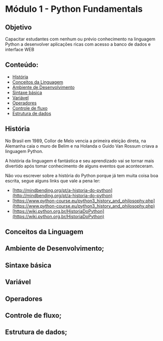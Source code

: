 # Módulo 1  - Python Fundamentals

## Objetivo
Capacitar estudantes com nenhum ou prévio conhecimento na linguagem Python a desenvolver aplicações ricas com acesso a banco de dados e interface WEB

## Conteúdo:
   - [História](#historia)
   - [Conceitos da Linguagem](#conceitodalinguagem)
   - [Ambiente de Desenvolvimento](#ambientededesenvolvimento)
   - [Sintaxe básica](#sintaxebasica)
   - [Variável](#variavel)
   - [Operadores](#operadores)
   - [Controle de fluxo](#controlefluxo)
   - [Estrutura de dados](#estruturadedados)


## História
No Brasil em 1989, Collor de Melo vencia a primeira eleição direta, na Alemanha caia o muro de Belim e na Holanda o Guido Van Rossum criava a linguagem Python.

A história da linguagem é fantástica e seu aprendizado vai se tornar mais divertido após tomar conhecimento de alguns eventos que aconteceram.

Não vou escrever sobre a história do Python porque já tem muita coisa boa escrita, segue alguns links que vale a pena ler:

* [http://mindbending.org/pt/a-historia-do-python](http://mindbending.org/pt/a-historia-do-python)
* [https://www.python-course.eu/python3_history_and_philosophy.php](https://www.python-course.eu/python3_history_and_philosophy.php)
* [https://wiki.python.org.br/HistoriaDoPython](https://wiki.python.org.br/HistoriaDoPython)

## Conceitos da Linguagem
## Ambiente de Desenvolvimento;
## Sintaxe básica
## Variável
## Operadores
## Controle de fluxo;
## Estrutura de dados;

